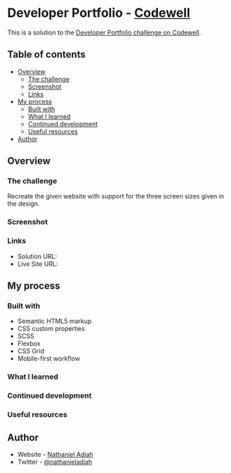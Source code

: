 # Developer Portfolio - [Codewell](https://codewell.cc)

This is a solution to the [Developer Portfolio challenge on Codewell](#).

## Table of contents

- [Overview](#overview)
  - [The challenge](#the-challenge)
  - [Screenshot](#screenshot)
  - [Links](#links)
- [My process](#my-process)
  - [Built with](#built-with)
  - [What I learned](#what-i-learned)
  - [Continued development](#continued-development)
  - [Useful resources](#useful-resources)
- [Author](#author)

## Overview

### The challenge

Recreate the given website with support for the three screen sizes given in the design.

### Screenshot

### Links

- Solution URL: []()
- Live Site URL: []()

## My process

### Built with

- Semantic HTML5 markup
- CSS custom properties
- SCSS
- Flexbox
- CSS Grid
- Mobile-first workflow

### What I learned

### Continued development

### Useful resources

## Author

- Website - [Nathaniel Adiah](https://nathanieladiah.github.io)
- Twitter - [@nathanieladiah](https://www.twitter.com/nathanieladiah)
